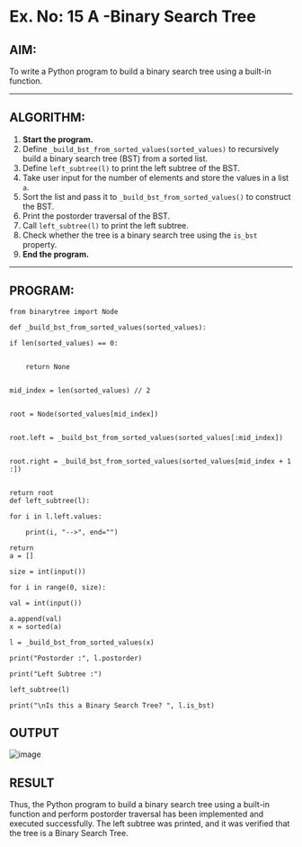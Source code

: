 # Ex. No: 15 A -Binary Search Tree

## AIM:
To write a Python program to build a binary search tree using a built-in function.

---

## ALGORITHM:

1. **Start the program.**
2. Define `_build_bst_from_sorted_values(sorted_values)` to recursively build a binary search tree (BST) from a sorted list.
3. Define `left_subtree(l)` to print the left subtree of the BST.
4. Take user input for the number of elements and store the values in a list `a`.
5. Sort the list and pass it to `_build_bst_from_sorted_values()` to construct the BST.
6. Print the postorder traversal of the BST.
7. Call `left_subtree(l)` to print the left subtree.
8. Check whether the tree is a binary search tree using the `is_bst` property.
9. **End the program.**

---

## PROGRAM:

```
from binarytree import Node

def _build_bst_from_sorted_values(sorted_values):

if len(sorted_values) == 0:


    return None

    
mid_index = len(sorted_values) // 2


root = Node(sorted_values[mid_index])


root.left = _build_bst_from_sorted_values(sorted_values[:mid_index])


root.right = _build_bst_from_sorted_values(sorted_values[mid_index + 1 :]) 


return root
def left_subtree(l):

for i in l.left.values:

    print(i, "-->", end="")
    
return 
a = []

size = int(input())

for i in range(0, size):

val = int(input())

a.append(val)
x = sorted(a)

l = _build_bst_from_sorted_values(x)

print("Postorder :", l.postorder)

print("Left Subtree :")

left_subtree(l)

print("\nIs this a Binary Search Tree? ", l.is_bst)
```

## OUTPUT

![image](https://github.com/user-attachments/assets/0e370746-e06f-418f-b276-7441227b928a)

## RESULT
Thus, the Python program to build a binary search tree using a built-in function and perform postorder traversal has been implemented and executed successfully. The left subtree was printed, and it was verified that the tree is a Binary Search Tree.

